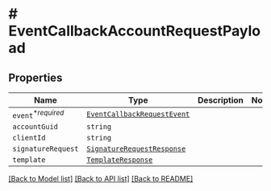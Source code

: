 # # EventCallbackAccountRequestPayload



## Properties

Name | Type | Description | Notes
------------ | ------------- | ------------- | -------------
| `event`<sup>*_required_</sup> | [```EventCallbackRequestEvent```](EventCallbackRequestEvent.md) |    |  |
| `accountGuid` | ```string``` |    |  |
| `clientId` | ```string``` |    |  |
| `signatureRequest` | [```SignatureRequestResponse```](SignatureRequestResponse.md) |    |  |
| `template` | [```TemplateResponse```](TemplateResponse.md) |    |  |

[[Back to Model list]](../../README.md#models) [[Back to API list]](../../README.md#endpoints) [[Back to README]](../../README.md)
